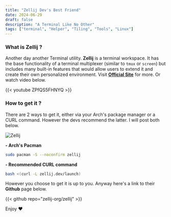 ```yaml
---
title: "Zellij Dev's Best Friend"
date: 2024-06-29
draft: false
description: "A Terminal Like No Other"
tags: ["terminal", "Helper", "Tiling", "Tools", "Linux"]
---
```

### What is Zellij ?

Another day another Terminal utility. **Zellij** is a terminal workspace. It has the base functionality of a terminal multiplexer (similar to `tmux` or `screen`) but includes many built-in features that would allow users to extend it and create their own personalized environment. Visit [**Official Site**](https://zellij.dev) for more. Or watch video below.

{{< youtube ZPfQS5FHNYQ >}}

### How to get it ?

There are 2 ways to get it, either via your Arch's package manager or a CURL command. However the devs recommend the latter. I will post both below.

![Zellij](https://raw.githubusercontent.com/zellij-org/zellij/main/assets/demo.gif)

**- Arch's Pacman**
```Bash
sudo pacman -S --noconfirm zellij
```

**- Recommended CURL command**
```Bash
bash <(curl -L zellij.dev/launch)
```

However you choose to get it is up to you. Anyway here's a link to their **Github** page below.

{{< github repo="zellij-org/zellij" >}}

Enjoy :heart:


